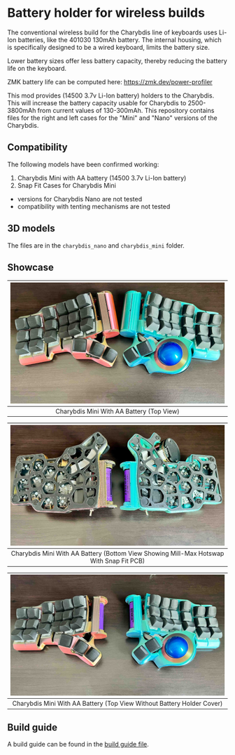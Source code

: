 # Battery holder for wireless builds

The conventional wireless build for the Charybdis line of keyboards uses Li-Ion batteries, like the 401030 130mAh battery. 
The internal housing, which is specifically designed to be a wired keyboard, limits the battery size. 

Lower battery sizes offer less battery capacity, thereby reducing the battery life on the keyboard.

ZMK battery life can be computed here: https://zmk.dev/power-profiler

This mod provides (14500 3.7v Li-Ion battery) holders to the Charybdis. This will increase the battery capacity usable for Charybdis to 2500-3800mAh from current values of 130-300mAh. This repository contains files for the right and left cases for the "Mini" and "Nano" versions of the Charybdis.

## Compatibility
The following models have been confirmed working:

1. Charybdis Mini with AA battery (14500 3.7v Li-Ion battery)
1. Snap Fit Cases for Charybdis Mini

- versions for Charybdis Nano are not tested
- compatibility with tenting mechanisms are not tested

## 3D models

The files are in the `charybdis_nano` and `charybdis_mini` folder.

## Showcase

| ![](images/cmini_top_closed_battery.jpg) | 
|:--:| 
| Charybdis Mini With AA Battery (Top View) |

| ![](images/cmini_bottom.jpg) | 
|:--:| 
| Charybdis Mini With AA Battery (Bottom View Showing Mill-Max Hotswap With Snap Fit PCB) |

| ![](images/cmini_top_open_battery.jpg) | 
|:--:| 
| Charybdis Mini With AA Battery (Top View Without Battery Holder Cover) |

## Build guide

A build guide can be found in the [build guide file](build_guide.md).